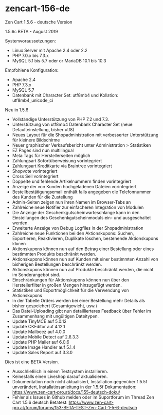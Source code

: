 # zencart-156-de
Zen Cart 1.5.6 - deutsche Version

1.5.6c BETA - August 2019

Systemvoraussetzungen:
* Linux Server mit Apache 2.4 oder 2.2
* PHP 7.0.x bis 7.3.x
* MySQL 5.1 bis 5.7 oder or MariaDB 10.1 bis 10.3

Empfohlene Konfiguration:
* Apache 2.4
* PHP 7.3.x
* MySQL 5.7
* Datenbank mit Character Set: utf8mb4 und Kollation: utf8mb4_unicode_ci 

Neu in 1.5.6
* Vollständige Unterstützung von PHP 7.2 und 7.3.
* Unterstützung von utf8mb4 Datenbank Character Set (neue Defaulteinstellung, bisher utf8)
* Neues Layout für die Shopadministration mit verbesserter Unterstützung für kleinere Bildschirme
* Neuer graphischer Verkaufsbericht unter Administration > Statistiken
* EZ Pages sind nun multilingual
* Meta Tags für Herstellerseiten möglich
* Zahlungsart Sofortüberweisung vorintegriert
* Zahlungsart Kreditkarte via Braintree vorintegriert
* Shopvote vorintegriert
* Cross Sell vorintegriert
* Doppelte und fehlende Artikelnummern finden vorintegriert
* Anzeige der von Kunden hochgeladenen Dateien vorintegriert
* Bestellbestätigungsemail enthält falls angegeben die Telefonnummer des Kunden für die Zustellung
* Admin-Seiten zeigen nun ihren Namen im Browser-Tabs an
* Zahlreiche neue Notifier zur einfacheren Integration von Modulen
* Die Anzeige der Geschenkgutscheinwarteschlange kann in den Einstellungen des Geschenkgutscheinmoduls ein- und ausgeschaltet werden.
* Erweiterte Anzeige von Debug Logfiles in der Shopadministration
* Zahlreiche neue Funktionen bei den Aktionskupons: Suchen, Exportieren, Reaktivieren, Duplikate löschen, bestehende Aktionskupons klonen
* Aktionskupons können nun auf den Betrag einer Bestellung oder eines bestimmten Produkts beschränkt werden.
* Aktionskupons können nun auf Kunden mit einer bestimmten Anzahl von bisherigen Bestellungen beschränkt werden.
* Aktionskupons können nun auf Produkte beschränkt werden, die nicht im Sonderangebot sind.
* Einschränkungen für Aktionskupons können nun über den Herstellerfilter in großen Mengen hinzugefügt werden.
* Statistiken und Exportmöglichkeit für die Verwendung von Aktionskupons
* In der Tabelle Orders werden bei einer Bestellung mehr Details als bisher gespeichert (Gesamtgewicht, usw.)
* Das Datei-Uploading gibt nun detaillierteres Feedback über Fehler im Zusammenhang mit ungültigen Dateitypen.
* Update TinyMCE auf 5.0.12
* Update CKEditor auf 4.12.1
* Update Mailbeez auf 4.0.0
* Update Mobile Detect auf 2.8.3.3
* Update PHP Mailer auf 6.0.6
* Update Image Handler auf 5.1.4
* Update Sales Report auf 3.3.0

Dies ist eine BETA Version.
* Ausschließlich in einem Testsystem installieren.
* Keinesfalls einen Liveshop darauf aktualisieren.
* Dokumentation noch nicht aktualisiert, Installation gegenüber 1.5.5f unverändert, Installatiosanleitung in der 1.5.5f Dokumentation:
  https://www.zen-cart-pro.at/docs/155-deutsch-doku/
* Fehler als Issues in Github melden oder im Suportforum im Thread Zen Cart 1.5.6 deutsch Betatest:
  https://www.zen-cart-pro.at/forum/forums/153-BETA-TEST-Zen-Cart-1-5-6-deutsch